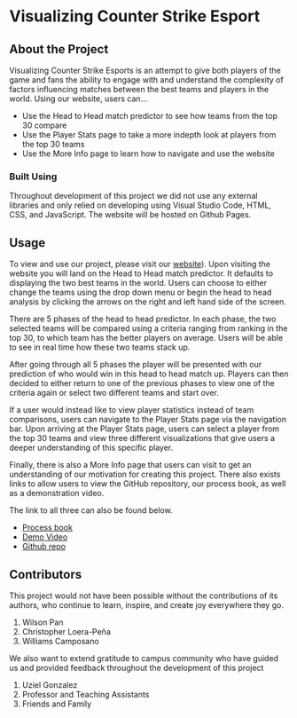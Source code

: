 # Visualizing Counter Strike Esport

## About the Project

Visualizing Counter Strike Esports is an attempt to give both players of the game and fans the ability to engage with and understand the complexity of factors influencing matches between the best teams and players in the world. Using our website, users can...
* Use the Head to Head match predictor to see how teams from the top 30 compare
* Use the Player Stats page to take a more indepth look at players from the top 30 teams
* Use the More Info page to learn how to navigate and use the website

### Built Using

Throughout development of this project we did not use any external libraries and only relied on developing using Visual Studio Code, HTML, CSS, and JavaScript. The website will be hosted on Github Pages.

## Usage

To view and use our project, please visit our [website](https://cloerapena.github.io/Visualizing-CSGO/)). Upon visiting the website you will land on the Head to Head match predictor. It defaults to displaying the two best teams in the world. Users can choose to either change the teams using the drop down menu or begin the head to head analysis by clicking the arrows on the right and left hand side of the screen.

There are 5 phases of the head to head predictor. In each phase, the two selected teams will be compared using a criteria ranging from ranking in the top 30, to which team has the better players on average. Users will be able to see in real time how these two teams stack up.

After going through all 5 phases the player will be presented with our prediction of who would win in this head to head match up. Players can then decided to either return to one of the previous phases to view one of the criteria again or select two different teams and start over.

If a user would instead like to view player statistics instead of team comparisons, users can navigate to the Player Stats page via the navigation bar. Upon arriving at the Player Stats page, users can select a player from the top 30 teams and view three different visualizations that give users a deeper understanding of this specific player.

Finally, there is also a More Info page that users can visit to get an understanding of our motivation for creating this project. There also exists links to allow users to view the GitHub repository, our process book, as well as a demonstration video.

The link to all three can also be found below.

* [Process book](https://github.com/cloerapena/Visualizing-CSGO/blob/main/process_book.pdf)
* [Demo Video](https://www.youtube.com/watch?v=uhNKqyfq6Ko)
* [Github repo](https://github.com/cloerapena/Visualizing-CSGO)

## Contributors

This project would not have been possible without the contributions of its authors, who continue to learn, inspire, and create joy everywhere they go.

1. Wilson Pan
2. Christopher Loera-Peña
3. Williams Camposano

We also want to extend gratitude to campus community who have guided us and provided feedback throughout the development of this project

1. Uziel Gonzalez
2. Professor and Teaching Assistants
3. Friends and Family
